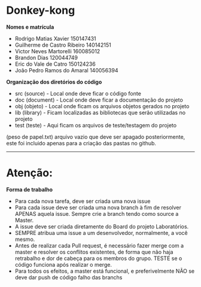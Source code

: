 # Donkey-kong

**Nomes e matrícula**
* Rodrigo Matias Xavier         150147431
* Guilherme de Castro Ribeiro   140142151
* Victor Neves Martorelli       160085012 
* Brandon Dias                  120044749
* Eric do Vale de Catro         150124236
* João Pedro Ramos do Amaral    140056394


**Organização dos diretórios do código**

* src  (source)    - Local onde deve ficar o código fonte
* doc  (document)  - Local onde deve ficar a documentação do projeto
* obj  (objeto)    - Local onde ficam os arquivos objetos gerados no projeto
* lib  (library)   - Ficam localizadas as bibliotecas que serão utilizadas no projeto
* test (teste)     - Aqui ficam os arquivos de teste/testagem do projeto

(peso de papel.txt) arquivo vazio que deve ser apagado posteriormente, este foi incluido apenas para a criação das pastas no github.

-----------

# Atenção:

**Forma de trabalho**

* Para cada nova tarefa, deve ser criada uma nova issue
* Para cada issue deve ser criada uma nova branch à fim de resolver APENAS aquela issue. Sempre crie a branch tendo como source a Master. 
* A issue deve ser criada diretamente do Board do projeto Laboratórios. 
* SEMPRE atribua uma issue a um desenvolvedor, normalmente, a você mesmo.
* Antes de realizar cada Pull request, é necessário fazer merge com a master e resolver os conflitos existentes, de forma que não haja retrabalho e dor de cabeça para os membros do grupo. TESTE se o código funciona após realizar o merge.
* Para todos os efeitos, a master está funcional, e preferivelmente NÃO se deve dar push de código falho das branchs
